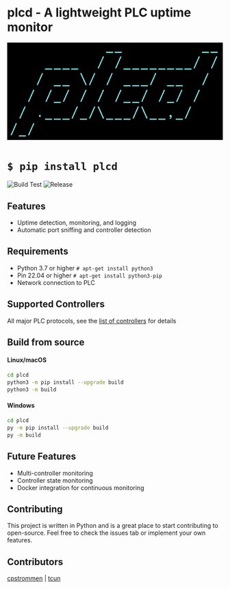 # plcd - A lightweight PLC uptime monitor

![logo](https://github.com/LibreCS/plcd/blob/stable/assets/logo_ascii.png)

# `$ pip install plcd`

![Build Test](https://github.com/LibreCS/plcd/actions/workflows/test.yml/badge.svg) ![Release](https://github.com/LibreCS/plcd/actions/workflows/release.yml/badge.svg)

## Features
- Uptime detection, monitoring, and logging
- Automatic port sniffing and controller detection

## Requirements
- Python 3.7 or higher `# apt-get install python3`
- Pin 22.04 or higher `# apt-get install python3-pip`
- Network connection to PLC

## Supported Controllers
All major PLC protocols, see the [list of controllers](https://github.com/LibreCS/plcd/blob/main/src/plcd/plc-ports.dat) for details

## Build from source
#### Linux/macOS
```bash
cd plcd
python3 -m pip install --upgrade build
python3 -m build
```

#### Windows
```bash
cd plcd
py -m pip install --upgrade build
py -m build
```

## Future Features
- Multi-controller monitoring
- Controller state monitoring
- Docker integration for continuous monitoring

## Contributing
This project is written in Python and is a great place to start contributing to open-source. Feel free to check the issues tab or implement your own features.

## Contributors
[cpstrommen](https://github.com/cpstrommen) | [tcun](https://github.com/tcun)
